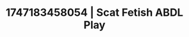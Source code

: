 ---
categories:
- Tan lines & lingerie
- Lactation play
- Elegant fetish
- Coworker crush
- Dirty mind games
image: /assets/images/1747183458054.jpg
layout: post
seo:
  description: Featured content with sensual Scat Fetish, ABDL Play. HD images available.
  keywords: Scat Fetish, ABDL Play
  og_image: /assets/images/1747183458054.jpg
  schema_type: VisualArtwork
tags:
- ABDL Play
- '#1747183458054'
- Scat Fetish
title: 1747183458054 | Scat Fetish ABDL Play
---